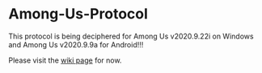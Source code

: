 # Among-Us-Protocol

This protocol is being deciphered for Among Us v2020.9.22i on Windows and Among Us v2020.9.9a for Android!!!

Please visit the [wiki page](https://github.com/alexis-evelyn/Among-Us-Protocol/wiki) for now.
